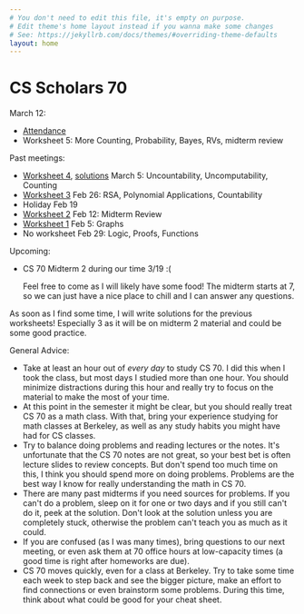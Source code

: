 ```yaml
---
# You don't need to edit this file, it's empty on purpose.
# Edit theme's home layout instead if you wanna make some changes
# See: https://jekyllrb.com/docs/themes/#overriding-theme-defaults
layout: home
---
```


# CS Scholars 70

March 12:
- [Attendance](https://goo.gl/forms/Ls2zJdqSKTRJKG1Q2)
- Worksheet 5: More Counting, Probability, Bayes, RVs, midterm review

Past meetings:

- [Worksheet 4](ws4.pdf), [solutions](ws4-sol.pdf) March 5: Uncountability, Uncomputability, Counting
- [Worksheet 3](ws3.pdf) Feb 26: RSA, Polynomial Applications, Countability
- Holiday Feb 19
- [Worksheet 2](ws2.pdf) Feb 12: Midterm Review
- [Worksheet 1](ws1.pdf) Feb 5: Graphs
- No worksheet Feb 29: Logic, Proofs, Functions

Upcoming:

- CS 70 Midterm 2 during our time 3/19 :(
    
    Feel free to come as I will likely have some food! The midterm starts at 7, so we can just have a nice place to chill and I can answer any questions.

As soon as I find some time, I will write solutions for the previous worksheets! Especially 3 as it will be
on midterm 2 material and could be some good practice.

General Advice:
- Take at least an hour out of _every day_ to study CS 70. I did this when I took the class, but most days I studied more than one hour. You should minimize distractions during this hour and really try to focus on the material to make the most of your time.
- At this point in the semester it might be clear, but you should really treat CS 70 as a math class. With that, bring your experience studying for math classes
at Berkeley, as well as any study habits you might have had for CS classes.
- Try to balance doing problems and reading lectures or the notes. It's unfortunate that the CS 70 notes are not great, so your best bet is often lecture slides
to review concepts. But don't spend too much time on this, I think you should spend more on doing problems. Problems are the best way I know for really understanding the math in CS 70.
- There are many past midterms if you need sources for problems. If you can't do a problem, sleep on it for one or two days and if you still can't do it, peek at the solution. Don't look at the solution unless you are completely stuck, otherwise the problem can't teach you as much as it could.
- If you are confused (as I was many times), bring questions to our next meeting, or even ask them at 70 office hours at low-capacity times (a good time is right after homeworks are due).
- CS 70 moves quickly, even for a class at Berkeley. Try to take some time each week to step back and see the
bigger picture, make an effort to find connections or even brainstorm some problems. During this time, think about what could be good for your cheat sheet.
